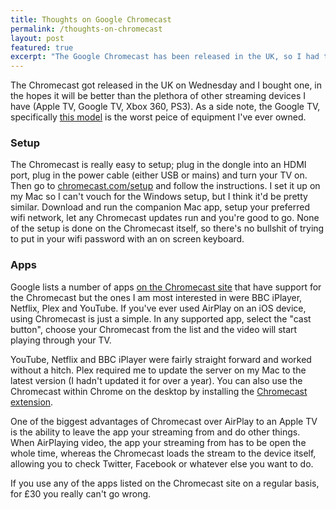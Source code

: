 ```yaml
---
title: Thoughts on Google Chromecast
permalink: /thoughts-on-chromecast
layout: post
featured: true
excerpt: "The Google Chromecast has been released in the UK, so I had to buy one and try it out."
---
```


The Chromecast got released in the UK on Wednesday and I bought one, in the hopes it will be better than the plethora of other streaming devices I have (Apple TV, Google TV, Xbox 360, PS3). As a side note, the Google TV, specifically [this model](https://www.sony.co.uk/support/en/product/NSZ-GS7) is the worst peice of equipment I've ever owned.

### Setup

The Chromecast is really easy to setup; plug in the dongle into an HDMI port, plug in the power cable (either USB or mains) and turn your TV on. Then go to [chromecast.com/setup](http://chromecast.com/setup) and follow the instructions. I set it up on my Mac so I can't vouch for the Windows setup, but I think it'd be pretty similar. Download and run the companion Mac app, setup your preferred wifi network, let any Chromecast updates run and you're good to go. None of the setup is done on the Chromecast itself, so there's no bullshit of trying to put in your wifi password with an on screen keyboard.

### Apps

Google lists a number of apps [on the Chromecast site](http://chromecast.com/apps) that have support for the Chromecast but the ones I am most interested in were BBC iPlayer, Netflix, Plex and YouTube.
If you've ever used AirPlay on an iOS device, using Chromecast is just a simple. In any supported app, select the "cast button", choose your Chromecast from the list and the video will start playing through your TV.

YouTube, Netflix and BBC iPlayer were fairly straight forward and worked without a hitch. Plex required me to update the server on my Mac to the latest version (I hadn't updated it for over a year). You can also use the Chromecast within Chrome on the desktop by installing the [Chromecast extension](https://chrome.google.com/webstore/detail/google-cast/boadgeojelhgndaghljhdicfkmllpafd).

One of the biggest advantages of Chromecast over AirPlay to an Apple TV is the ability to leave the app your streaming from and do other things. When AirPlaying video, the app your streaming from has to be open the whole time, whereas the Chromecast loads the stream to the device itself, allowing you to check Twitter, Facebook or whatever else you want to do. 

If you use any of the apps listed on the Chromecast site on a regular basis, for £30 you really can't go wrong.




